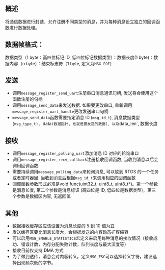 ## 概述

将通信数据进行封装，允许注册不同类型的消息，并为每种消息设立独立的回调函数进行数据处理。

## 数据帧格式：

数据类型（1 byte：高四位标记 ID, 低四位标记数据类型）：数据长度(1 byte)：数据内容（n byte）：结束标志符（1 byte, 定义为`MSG_EOF`）

## 发送

- 调用`message_register_send_uart`注册串口消息通讯句柄, 发送将会使用这个函数注册的句柄
- 调用`message_send_data`来发送数据. 如果要更改串口, 重新调用`message_register_uart_handle`更改发送串口句柄
- `message_send_data`函数需要指定消息 ID (`msg_id_t`), 消息数据类型 (`msg_type_t), `data`(数据指针, 也就是要发送的数据), 以及`data_len`, 数据长度

## 接收 

- 调用`message_register_polling_uart`添加消息 ID 对应的轮询串口
- 调用`message_register_recv_callback`注册接收回调函数, 当收到消息以后会调用回调函数.
- 需要持续调用`message_polling_data`来轮询消息, 可以放到 RTOS 的一个任务或者定时器里. 当收到消息后根据`msg_id_t`来调用相应的回调函数
- 回调函数参数形式必须是void func(uint32_t, uint8_t, uint8_t*)。第一个参数是消息长度, 第二个参数是消息标识 (高四位是 ID, 低四位是数据类型)，第三个参数是数据区内容, 无返回值

## 其他
- 数据接收缓存区应该设置为消息长度的 5 到 10 倍为宜
- 发送缓存区要比消息长度大，会根据发送的内容动态扩容缩容
- 可以启用`MSG_ENABLE_STATISTICS`宏定义来启用每种消息的接收情况（接收成功、错误计数，内存分配失败计数，队列长度与最大深度等）
- 接收目前仅支持 DMA 方式
- 为了做到透传，消息会对内容转义。定义`MSG_ESC`可以选择转义字符，建议选择出现频次低的字节。
